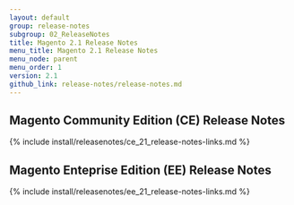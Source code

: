 ```yaml
---
layout: default
group: release-notes
subgroup: 02_ReleaseNotes
title: Magento 2.1 Release Notes 
menu_title: Magento 2.1 Release Notes 
menu_node: parent
menu_order: 1
version: 2.1
github_link: release-notes/release-notes.md
---
```


## Magento Community Edition (CE) Release Notes
{% include install/releasenotes/ce_21_release-notes-links.md %}

## Magento Enteprise Edition (EE) Release Notes
{% include install/releasenotes/ee_21_release-notes-links.md %}
